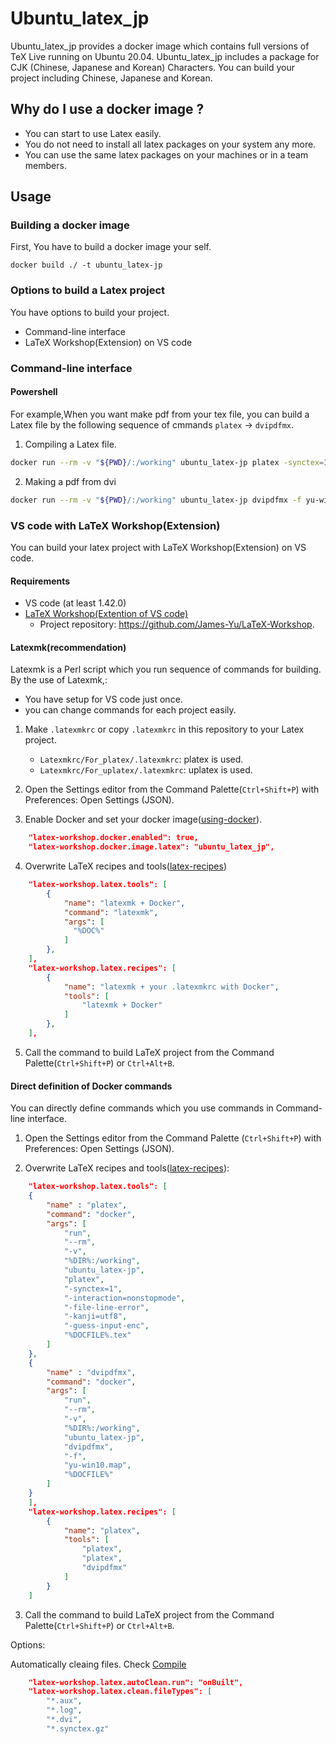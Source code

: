 # Ubuntu_latex_jp

Ubuntu_latex_jp provides a docker image which contains full versions of TeX Live running on Ubuntu 20.04.
Ubuntu_latex_jp includes a package for CJK (Chinese, Japanese and Korean) Characters.
You can build your project including Chinese, Japanese and Korean.


## Why do I use a docker image ?

- You can start to use Latex easily.
- You do not need to install all latex packages on your system any more.
- You can use the same latex packages on your machines or in a team members.

## Usage

### Building a docker image

First, You have to build a docker image your self.

```
docker build ./ -t ubuntu_latex-jp
``` 

### Options to build a Latex project 

You have options to build your project.
- Command-line interface
- LaTeX Workshop(Extension) on VS code

### Command-line interface

#### Powershell

For example,When you want make pdf from your tex file, you can build a Latex file by the following sequence of cmmands `platex` -> `dvipdfmx`.

1. Compiling a Latex file.

```sh
docker run --rm -v "${PWD}/:/working" ubuntu_latex-jp platex -synctex=1 -interaction=nonstopmode -file-line-error -kanji=utf8 -guess-input-enc {foo_bar_baz}.tex
```

2. Making a pdf from dvi

```sh
docker run --rm -v "${PWD}/:/working" ubuntu_latex-jp dvipdfmx -f yu-win10.map {foo_bar_baz}.dvi 
```

### VS code with LaTeX Workshop(Extension)

You can build your latex project with LaTeX Workshop(Extension) on VS code.

#### Requirements
- VS code (at least 1.42.0) 
- [LaTeX Workshop(Extention of VS code)](https://marketplace.visualstudio.com/items?itemName=James-Yu.latex-workshop)
  - Project repository: https://github.com/James-Yu/LaTeX-Workshop.

#### Latexmk(recommendation)

Latexmk is a Perl script which you run sequence of commands for building.
By the use of Latexmk,:
- You have setup for VS code just once.
- you can change commands for each project easily. 

1. Make `.latexmkrc` or copy `.latexmkrc` in this repository to your Latex project.
   - `Latexmkrc/For_platex/.latexmkrc`: platex is used.
   - `Latexmkrc/For_uplatex/.latexmkrc`: uplatex is used. 
2. Open the Settings editor from the Command Palette(`Ctrl+Shift+P`) with Preferences: Open Settings (JSON).

3. Enable Docker and set your docker image([using-docker](https://github.com/James-Yu/LaTeX-Workshop/wiki/Install#using-docker)).

```json
    "latex-workshop.docker.enabled": true,
    "latex-workshop.docker.image.latex": "ubuntu_latex_jp",    
```

4. Overwrite LaTeX recipes and tools([latex-recipes](https://github.com/James-Yu/LaTeX-Workshop/wiki/Compile#latex-recipes))

```json
    "latex-workshop.latex.tools": [
        {
            "name": "latexmk + Docker",
            "command": "latexmk",
            "args": [
              "%DOC%"
            ]
        },
    ],
    "latex-workshop.latex.recipes": [
        {
            "name": "latexmk + your .latexmkrc with Docker",
            "tools": [
                "latexmk + Docker"
            ]            
        },
    ],


```

5. Call the command to build LaTeX project from the Command Palette(`Ctrl+Shift+P`) or `Ctrl+Alt+B`. 

#### Direct definition of Docker commands

You can directly define commands which you use commands in Command-line interface.

1. Open the Settings editor from the Command Palette (`Ctrl+Shift+P`) with Preferences: Open Settings (JSON).

2. Overwrite LaTeX recipes and tools([latex-recipes](https://github.com/James-Yu/LaTeX-Workshop/wiki/Compile#latex-recipes)):

```json
    "latex-workshop.latex.tools": [
    {
        "name" : "platex",
        "command": "docker",
        "args": [
            "run", 
            "--rm", 
            "-v",
            "%DIR%:/working",
            "ubuntu_latex-jp",
            "platex",
            "-synctex=1",
            "-interaction=nonstopmode",
            "-file-line-error",
            "-kanji=utf8",
            "-guess-input-enc",
            "%DOCFILE%.tex"
        ]
    },
    {
        "name" : "dvipdfmx",
        "command": "docker",
        "args": [
            "run", 
            "--rm", 
            "-v",
            "%DIR%:/working",
            "ubuntu_latex-jp",
            "dvipdfmx",
            "-f",
            "yu-win10.map",
            "%DOCFILE%"
        ]
    }
    ],
    "latex-workshop.latex.recipes": [
        {
            "name": "platex",
            "tools": [
                "platex",
                "platex",
                "dvipdfmx"
            ]
        }
    ]
```

3. Call the command to build LaTeX project from the Command Palette(`Ctrl+Shift+P`) or `Ctrl+Alt+B`. 


Options:

Automatically cleaing files.
Check [Compile](https://github.com/James-Yu/LaTeX-Workshop/wiki/Compile)

```json
    "latex-workshop.latex.autoClean.run": "onBuilt",
    "latex-workshop.latex.clean.fileTypes": [
        "*.aux",
        "*.log",
        "*.dvi",
        "*.synctex.gz"
```
